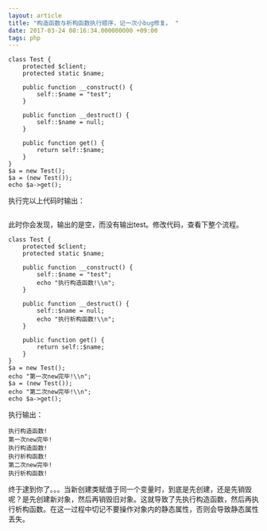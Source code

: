 ```yaml
---
layout: article
title: "构造函数与析构函数执行顺序，记一次小bug修复。 "
date: 2017-03-24 08:16:34.000000000 +09:00
tags: php
---
```


```
class Test {
    protected $client;
    protected static $name;

    public function __construct() {
        self::$name = "test";
    }

    public function __destruct() {
        self::$name = null;
    }

    public function get() {
        return self::$name;
    }
}
$a = new Test();
$a = (new Test());
echo $a->get();
```
执行完以上代码时输出：
```

```
此时你会发现，输出的是空，而没有输出test。修改代码，查看下整个流程。
```
class Test {
    protected $client;
    protected static $name;

    public function __construct() {
        self::$name = "test";
        echo "执行构造函数!\\n";
    }

    public function __destruct() {
        self::$name = null;
        echo "执行析构函数!\\n";
    }

    public function get() {
        return self::$name;
    }
}
$a = new Test();
echo "第一次new完毕!\\n";
$a = (new Test());
echo "第二次new完毕!\\n";
echo $a->get();
```
执行输出：
```
执行构造函数!
第一次new完毕!
执行构造函数!
执行析构函数!
第二次new完毕!
执行析构函数!
```
终于逮到你了。。。当新创建类赋值于同一个变量时，到底是先创建，还是先销毁呢？是先创建新对象，然后再销毁旧对象。这就导致了先执行构造函数，然后再执行析构函数。在这一过程中切记不要操作对象内的静态属性，否则会导致静态属性丢失。
